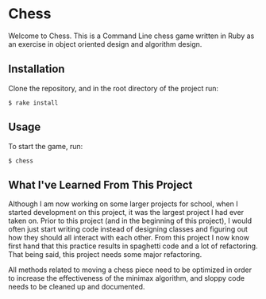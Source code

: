 # Chess

Welcome to Chess. This is a Command Line chess game written in Ruby as an exercise in object oriented design and algorithm design.

## Installation

Clone the repository, and in the root directory of the project run:

    $ rake install


## Usage

To start the game, run:

    $ chess



## What I've Learned From This Project

Although I am now working on some larger projects for school, when I started development on this project, it was the largest project I had ever taken on. Prior to this project (and in the beginning of this project), I would often just start writing code instead of designing classes and figuring out how they should all interact with each other. From this project I now know first hand that this practice results in spaghetti code and a lot of refactoring. That being said, this project needs some major refactoring.

All methods related to moving a chess piece need to be optimized in order to increase the effectiveness of the minimax algorithm, and sloppy code needs to be cleaned up and documented.
